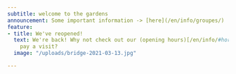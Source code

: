 ```yaml
---
subtitle: welcome to the gardens
announcement: Some important information -> [here](/en/info/groupes/)
feature:
- title: We've reopened!
  text: We're back! Why not check out our (opening hours)[/en/info/#horaires] and
    pay a visit?
  image: "/uploads/bridge-2021-03-13.jpg"

---
```

